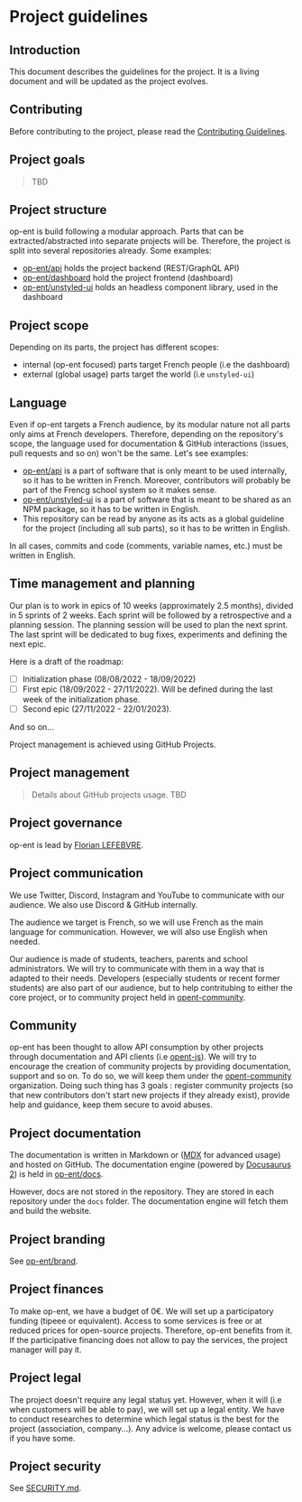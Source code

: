 # Project guidelines

## Introduction

This document describes the guidelines for the project. It is a living document and will be updated as the project evolves.

## Contributing

Before contributing to the project, please read the [Contributing Guidelines](./CONTRIBUTING.md).

## Project goals

> TBD

## Project structure

op-ent is build following a modular approach. Parts that can be extracted/abstracted into separate projects will be. Therefore, the project is split into several repositories already. Some examples:

- [op-ent/api](https://github.com/op-ent/api) holds the project backend (REST/GraphQL API)
- [op-ent/dashboard](https://github.com/op-ent/dashboard) hold the project frontend (dashboard)
- [op-ent/unstyled-ui](https://github.com/op-ent/unstyled-ui) holds an headless component library, used in the dashboard

## Project scope

Depending on its parts, the project has different scopes:

- internal (op-ent focused) parts target French people (i.e the dashboard)
- external (global usage) parts target the world (i.e `unstyled-ui`)

## Language

Even if op-ent targets a French audience, by its modular nature not all parts only aims at French developers. Therefore, depending on the repository's scope, the language used for documentation & GitHub interactions (issues, pull requests and so on) won't be the same. Let's see examples:

- [op-ent/api](https://github.com/op-ent/api) is a part of software that is only meant to be used internally, so it has to be written in French. Moreover, contributors will probably be part of the Frencg school system so it makes sense.
- [op-ent/unstyled-ui](https://github.com/op-ent/unstyled-ui) is a part of software that is meant to be shared as an NPM package, so it has to be written in English.
- This repository can be read by anyone as its acts as a global guideline for the project (including all sub parts), so it has to be written in English.

In all cases, commits and code (comments, variable names, etc.) must be written in English.

## Time management and planning

Our plan is to work in epics of 10 weeks (approximately 2.5 months), divided in 5 sprints of 2 weeks. Each sprint will be followed by a retrospective and a planning session. The planning session will be used to plan the next sprint. The last sprint will be dedicated to bug fixes, experiments and defining the next epic.

Here is a draft of the roadmap:

- [ ] Initialization phase (08/08/2022 - 18/09/2022)
- [ ] First epic (18/09/2022 - 27/11/2022). Will be defined during the last week of the initialization phase.
- [ ] Second epic (27/11/2022 - 22/01/2023).

And so on...

Project management is achieved using GitHub Projects.

## Project management

> Details about GitHub projects usage. TBD

## Project governance

op-ent is lead by [Florian LEFEBVRE](https://github.com/florian-lefebvre).

## Project communication

We use Twitter, Discord, Instagram and YouTube to communicate with our audience. We also use Discord & GitHub internally.

The audience we target is French, so we will use French as the main language for communication. However, we will also use English when needed.

Our audience is made of students, teachers, parents and school administrators. We will try to communicate with them in a way that is adapted to their needs. Developers (especially students or recent former students) are also part of our audience, but to help contritubing to either the core project, or to community project held in [opent-community](https://github.com/opent-community).

## Community

op-ent has been thought to allow API consumption by other projects through documentation and API clients (i.e [opent-js](https://github.com/op-ent/opent-js)). We will try to encourage the creation of community projects by providing documentation, support and so on. To do so, we will keep them under the [opent-community](https://github.com/opent-community) organization. Doing such thing has 3 goals : register community projects (so that new contributors don't start new projects if they already exist), provide help and guidance, keep them secure to avoid abuses.

## Project documentation

The documentation is written in Markdown or ([MDX](https://mdxjs.com/) for advanced usage) and hosted on GitHub. The documentation engine (powered by [Docusaurus 2](https://docusaurus.io/)) is held in [op-ent/docs](https://github.com/op-ent/docs).

However, docs are not stored in the repository. They are stored in each repository under the `docs` folder. The documentation engine will fetch them and build the website.

## Project branding

See [op-ent/brand](https://github.com/op-ent/brand).

## Project finances

To make op-ent, we have a budget of 0€. We will set up a participatory funding (tipeee or equivalent). Access to some services is free or at reduced prices for open-source projects. Therefore, op-ent benefits from it. If the participative financing does not allow to pay the services, the project manager will pay it.

## Project legal

The project doesn't require any legal status yet. However, when it will (i.e when customers will be able to pay), we will set up a legal entity. We have to conduct researches to determine which legal status is the best for the project (association, company...). Any advice is welcome, please contact us if you have some.

## Project security

See [SECURITY.md](./SECURITY.md).
